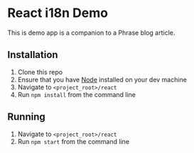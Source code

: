 # React i18n Demo

This is demo app is a companion to a Phrase blog article.

## Installation

1. Clone this repo
1. Ensure that you have [Node](https://nodejs.org/en/)
   installed on your dev machine
1. Navigate to `<project_root>/react`
1. Run `npm install` from the command line

## Running

1. Navigate to `<project_root>/react`
1. Run `npm start` from the command line
